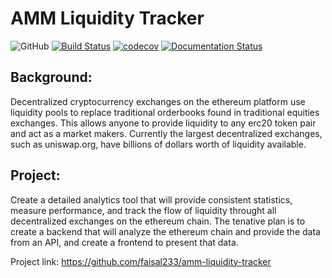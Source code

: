 # AMM Liquidity Tracker
![GitHub](https://img.shields.io/github/license/faisal233/amm-liquidity-tracker?logo=github)
[![Build Status](https://travis-ci.com/faisal233/amm-liquidity-tracker.svg?branch=main)](https://travis-ci.com/faisal233/amm-liquidity-tracker.svg?branch=main)
[![codecov](https://codecov.io/gh/faisal233/amm-liquidity-tracker/branch/main/graph/badge.svg?token=PE8XIJHDM0)](https://codecov.io/gh/faisal233/amm-liquidity-tracker)
[![Documentation Status](https://readthedocs.org/projects/amm-liquidity-tracker/badge/?version=latest)](https://amm-liquidity-tracker.readthedocs.io/en/latest/?badge=latest)


## Background:
Decentralized cryptocurrency exchanges on the ethereum platform use liquidity pools to replace traditional orderbooks found in traditional equities exchanges. This allows anyone to provide liquidity to any erc20 token pair and act as a market makers. Currently the largest decentralized exchanges, such as uniswap.org, have billions of dollars worth of liquidity available.

## Project:
Create a detailed analytics tool that will provide consistent statistics, measure performance, and track the flow of liquidity throught all decentralized exchanges on the ethereum chain. The tenative plan is to create a backend that will analyze the ethereum chain and provide the data from an API, and create a frontend to present that data.

Project link:
https://github.com/faisal233/amm-liquidity-tracker
